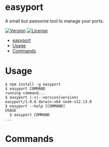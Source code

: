 # easyport

A small but awesome tool to manage your ports.

[![Version](https://img.shields.io/npm/v/easyport.svg)](https://npmjs.org/package/easyport)
[![License](https://img.shields.io/npm/l/easyport.svg)](https://github.com/tahsinature/easyport/blob/master/package.json)

<!-- toc -->
* [easyport](#easyport)
* [Usage](#usage)
* [Commands](#commands)
<!-- tocstop -->

# Usage

<!-- usage -->
```sh-session
$ npm install -g easyport
$ easyport COMMAND
running command...
$ easyport (-v|--version|version)
easyport/1.0.8 darwin-x64 node-v12.13.0
$ easyport --help [COMMAND]
USAGE
  $ easyport COMMAND
...
```
<!-- usagestop -->

# Commands

<!-- commands -->

<!-- commandsstop -->
